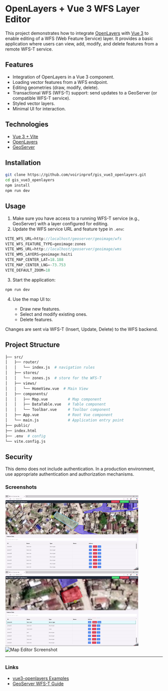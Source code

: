 # OpenLayers + Vue 3 WFS Layer Editor

This project demonstrates how to integrate [OpenLayers](https://openlayers.org/) with [Vue 3](https://vuejs.org/) to enable editing of a WFS (Web Feature Service) layer. It provides a basic application where users can view, add, modify, and delete features from a remote WFS-T service.

## Features

- Integration of OpenLayers in a Vue 3 component.
- Loading vector features from a WFS endpoint.
- Editing geometries (draw, modify, delete).
- Transactional WFS (WFS-T) support: send updates to a GeoServer (or compatible WFS-T service).
- Styled vector layers.
- Minimal UI for interaction.

## Technologies

- [Vue 3 + Vite](https://vitejs.dev/)
- [OpenLayers](https://openlayers.org/)
- [GeoServer](https://geoserver.org/)

## Installation

```bash
git clone https://github.com/voirinprof/gis_vue3_openlayers.git
cd gis_vue3_openlayers
npm install
npm run dev
```

## Usage

1. Make sure you have access to a running WFS-T service (e.g., GeoServer) with a layer configured for editing.
2. Update the WFS service URL and feature type in `.env`:

```js
VITE_WFS_URL=http://localhost/geoserver/geoimage/wfs
VITE_WFS_FEATURE_TYPE=geoimage:zones
VITE_WMS_URL=http://localhost/geoserver/geoimage/wms
VITE_WMS_LAYERS=geoimage:haiti
VITE_MAP_CENTER_LAT=18.188
VITE_MAP_CENTER_LNG=-73.753
VITE_DEFAULT_ZOOM=18
```

3. Start the application:

```bash
npm run dev
```

4. Use the map UI to:

   * Draw new features.
   * Select and modify existing ones.
   * Delete features.

Changes are sent via WFS-T (Insert, Update, Delete) to the WFS backend.

## Project Structure

```bash
├── src/
│   ├── router/
│   │   └── index.js  # navigation rules
│   ├── stores/
│   │   └── zones.js  # store for the WFS-T
│   ├── views/
│   │   └── HomeView.vue  # Main View
│   ├── components/
│   │   ├── Map.vue         # Map component
│   │   ├── DataTable.vue   # Table component
│   │   └── Toolbar.vue     # Toolbar component
│   ├── App.vue             # Root Vue component
│   └── main.js             # Application entry point
├── public/
├── index.html
├── .env  # config
└── vite.config.js
```

## Security

This demo does not include authentication. In a production environment, use appropriate authentication and authorization mechanisms.

### Screenshots

![Map Editor Screenshot](vue3-ol-1.png)
![Map Editor Screenshot](vue3-ol-2.png)
![Map Editor Screenshot](ol-vue3.gif)

---

### Links

* [vue3-openlayers Examples](https://vue3openlayers.netlify.app/get-started.html)
* [GeoServer WFS-T Guide](https://docs.geoserver.org/stable/en/user/services/wfs/transactions.html)